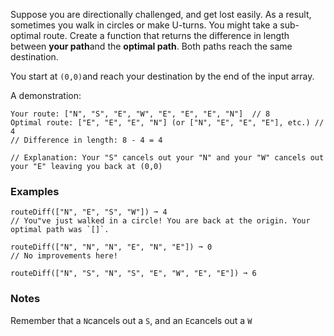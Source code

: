 Suppose you are directionally challenged, and get lost easily. As a result, sometimes you walk in circles or make U-turns. You might take a sub-optimal route. Create a function that returns the difference in length between **your path**and the **optimal path**. Both paths reach the same destination.

You start at `(0,0)`and reach your destination by the end of the input array.

A demonstration:

    Your route: ["N", "S", "E", "W", "E", "E", "E", "N"]  // 8
    Optimal route: ["E", "E", "E", "N"] (or ["N", "E", "E", "E"], etc.) // 4
    // Difference in length: 8 - 4 = 4

    // Explanation: Your "S" cancels out your "N" and your "W" cancels out your "E" leaving you back at (0,0)


### Examples ###
    routeDiff(["N", "E", "S", "W"]) ➞ 4
    // You"ve just walked in a circle! You are back at the origin. Your optimal path was `[]`.

    routeDiff(["N", "N", "N", "E", "N", "E"]) ➞ 0
    // No improvements here!

    routeDiff(["N", "S", "N", "S", "E", "W", "E", "E"]) ➞ 6


### Notes ###
Remember that a `N`cancels out a `S`, and an `E`cancels out a `W`